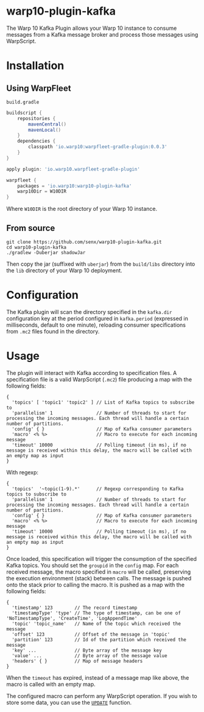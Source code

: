 # warp10-plugin-kafka

The Warp 10 Kafka Plugin allows your Warp 10 instance to consume messages from a Kafka message broker and process those messages using WarpScript.

# Installation

## Using WarpFleet


`build.gradle`
```groovy
buildscript {
    repositories {
        mavenCentral()
        mavenLocal()
    }
    dependencies {
        classpath 'io.warp10:warpfleet-gradle-plugin:0.0.3'
    }
}

apply plugin: 'io.warp10.warpfleet-gradle-plugin'

warpfleet {
    packages = 'io.warp10:warp10-plugin-kafka'
    warp10Dir = W10DIR
}
```

Where `W10DIR` is the root directory of your Warp 10 instance.

## From source

```
git clone https://github.com/senx/warp10-plugin-kafka.git
cd warp10-plugin-kafka
./gradlew -Duberjar shadowJar
```

Then copy the jar (suffixed with `uberjar`) from the `build/libs` directory into the `lib` directory of your Warp 10 deployment.

# Configuration

The Kafka plugin will scan the directory specified in the `kafka.dir` configuration key at the period configured in `kafka.period` (expressed in milliseconds, default to one minute), reloading consumer specifications from `.mc2` files found in the directory.

# Usage

The plugin will interact with Kafka according to specification files. A specification file is a valid WarpScript (`.mc2`) file producing a map with the following fields:

```
{
  'topics' [ 'topic1' 'topic2' ] // List of Kafka topics to subscribe to
  'parallelism' 1                // Number of threads to start for processing the incoming messages. Each thread will handle a certain number of partitions.
  'config' { }                   // Map of Kafka consumer parameters
  'macro' <% %>                  // Macro to execute for each incoming message
  'timeout' 10000                // Polling timeout (in ms), if no message is received within this delay, the macro will be called with an empty map as input
}
```

With regexp:

```
{
  'topics'  '~topic(1-9).*'      // Regexp corresponding to Kafka topics to subscribe to
  'parallelism' 1                // Number of threads to start for processing the incoming messages. Each thread will handle a certain number of partitions.
  'config' { }                   // Map of Kafka consumer parameters
  'macro' <% %>                  // Macro to execute for each incoming message
  'timeout' 10000                // Polling timeout (in ms), if no message is received within this delay, the macro will be called with an empty map as input
}
```

Once loaded, this specification will trigger the consumption of the specified Kafka topics. You should set the `groupid` in the `config` map. For each received message, the macro specified in `macro` will be called, preserving the execution environment (stack) between calls. The message is pushed onto the stack prior to calling the macro. It is pushed as a map with the following fields:

```
{
  'timestamp' 123        // The record timestamp
  'timestampType' 'type' // The type of timestamp, can be one of 'NoTimestampType', 'CreateTime', 'LogAppendTime'
  'topic' 'topic_name'   // Name of the topic which received the message
  'offset' 123           // Offset of the message in 'topic'
  'partition' 123        // Id of the partition which received the message
  'key' ...              // Byte array of the message key
  'value' ...            // Byte array of the message value
  'headers' { }          // Map of message headers
}
```

When the `timeout` has expired, instead of a message map like above, the macro is called with an empty map.

The configured macro can perform any WarpScript operation. If you wish to store some data, you can use the [`UPDATE`](https://warp10.io/doc/UPDATE) function.
